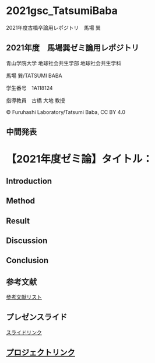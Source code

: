 # 2021gsc_TatsumiBaba
2021年度古橋卒論用レポジトリ　馬場 巽

## 2021年度　馬場巽ゼミ論用レポジトリ

青山学院大学 地球社会共生学部 地球社会共生学科

馬場 巽/TATSUMI BABA

学生番号　1A118124

指導教員　古橋 大地 教授

© Furuhashi Laboratory/Tatsumi Baba, CC BY 4.0

## 中間発表


# 【2021年度ゼミ論】タイトル：

## Introduction

## Method
 
## Result

## Discussion

## Conclusion

## 参考文献

[参考文献リスト](https://docs.google.com/spreadsheets/d/1O4-wbP03rJ-4j9lbe6niUpBUipe4R3k3eoWX0w6wqmI/edit?usp=sharing)

## プレゼンスライド

[スライドリンク]()

## [プロジェクトリンク](https://github.com/furuhashilab/sotsuron2021/projects/1)

